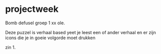# projectweek
Bomb defusel groep 1
xx ole.

Deze puzzel is verhaal based yeet je leest een of ander verhaal en er zijn icons die je in goeie volgorde moet drukken

zin 1.  
